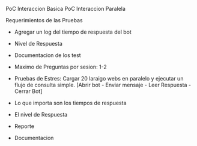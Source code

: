 PoC Interaccion Basica
PoC Interaccion Paralela

Requerimientos de las Pruebas

- Agregar un log del tiempo de respuesta del bot
- Nivel de Respuesta
- Documentacion de los test


- Maximo de Preguntas por sesion: 1-2
- Pruebas de Estres: Cargar 20 laraigo webs en paralelo y ejecutar un flujo de consulta simple. [Abrir bot - Enviar mensaje - Leer Respuesta - Cerrar Bot]
- Lo que importa son los tiempos de respuesta
- El nivel de Respuesta
- Reporte
- Documentacion